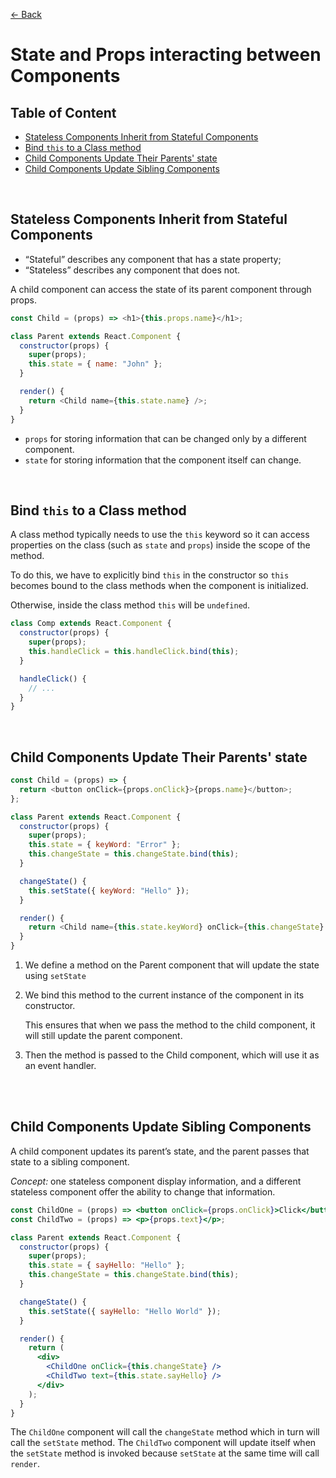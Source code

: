 [&larr; Back](./README.md)

# State and Props interacting between Components

## Table of Content

- [Stateless Components Inherit from Stateful Components](#stateless-components-inherit-from-stateful-components)
- [Bind `this` to a Class method](#bind-this-to-a-class-method)
- [Child Components Update Their Parents' state](#child-components-update-their-parents-state)
- [Child Components Update Sibling Components](#child-components-update-sibling-components)

<br>

## Stateless Components Inherit from Stateful Components

- “Stateful” describes any component that has a state property;
- “Stateless” describes any component that does not.

A child component can access the state of its parent component through props.

```js
const Child = (props) => <h1>{this.props.name}</h1>;

class Parent extends React.Component {
  constructor(props) {
    super(props);
    this.state = { name: "John" };
  }

  render() {
    return <Child name={this.state.name} />;
  }
}
```

- `props` for storing information that can be changed only by a different component.
- `state` for storing information that the component itself can change.

<br>

## Bind `this` to a Class method

A class method typically needs to use the `this` keyword so it can access properties on the class (such as `state` and `props`) inside the scope of the method.

To do this, we have to explicitly bind `this` in the constructor so `this` becomes bound to the class methods when the component is initialized.

Otherwise, inside the class method `this` will be `undefined`.

```js
class Comp extends React.Component {
  constructor(props) {
    super(props);
    this.handleClick = this.handleClick.bind(this);
  }

  handleClick() {
    // ...
  }
}
```

<br>

## Child Components Update Their Parents' state

```js
const Child = (props) => {
  return <button onClick={props.onClick}>{props.name}</button>;
};

class Parent extends React.Component {
  constructor(props) {
    super(props);
    this.state = { keyWord: "Error" };
    this.changeState = this.changeState.bind(this);
  }

  changeState() {
    this.setState({ keyWord: "Hello" });
  }

  render() {
    return <Child name={this.state.keyWord} onClick={this.changeState} />;
  }
}
```

1. We define a method on the Parent component that will update the state using `setState`

2. We bind this method to the current instance of the component in its constructor.

   This ensures that when we pass the method to the child component, it will still update the parent component.

3. Then the method is passed to the Child component, which will use it as an event handler.

<br>

<br>

## Child Components Update Sibling Components

A child component updates its parent’s state, and the parent passes that state to a sibling component.

_Concept:_ one stateless component display information, and a different stateless component offer the ability to change that information.

```jsx
const ChildOne = (props) => <button onClick={props.onClick}>Click</button>;
const ChildTwo = (props) => <p>{props.text}</p>;

class Parent extends React.Component {
  constructor(props) {
    super(props);
    this.state = { sayHello: "Hello" };
    this.changeState = this.changeState.bind(this);
  }

  changeState() {
    this.setState({ sayHello: "Hello World" });
  }

  render() {
    return (
      <div>
        <ChildOne onClick={this.changeState} />
        <ChildTwo text={this.state.sayHello} />
      </div>
    );
  }
}
```

The `ChildOne` component will call the `changeState` method which in turn will call the `setState` method. The `ChildTwo` component will update itself when the `setState` method is invoked because `setState` at the same time will call `render`.

<br>
